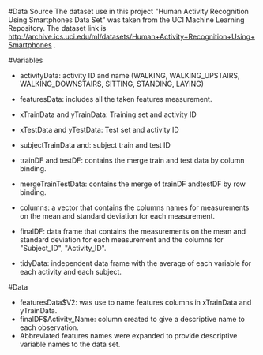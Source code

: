 #Data Source
The dataset use in this project "Human Activity Recognition Using Smartphones Data Set" was taken from the UCI Machine Learning Repository. The dataset link is http://archive.ics.uci.edu/ml/datasets/Human+Activity+Recognition+Using+Smartphones .

#Variables
- activityData: activity ID and name (WALKING, WALKING_UPSTAIRS, WALKING_DOWNSTAIRS, SITTING, STANDING, LAYING)
- featuresData: includes all the taken features measurement.
- xTrainData and yTrainData: Training set and activity ID
- xTestData and yTestData: Test set and activity ID
- subjectTrainData and: subject train and test ID

- trainDF and testDF: contains the merge train and test data by column binding. 
- mergeTrainTestData: contains the merge of trainDF andtestDF by row binding. 
- columns: a vector that contains the columns names for measurements on the mean and standard deviation for each measurement. 
- finalDF: data frame that contains the measurements on the mean and standard deviation for each measurement and the columns for "Subject_ID", "Activity_ID". 
- tidyData: independent data frame with the average of each variable for each activity and each subject.

#Data
- featuresData$V2: was use to name features columns in xTrainData and yTrainData.
- finalDF$Activity_Name: column created to give a descriptive name to each observation.
- Abbreviated features names were expanded to provide descriptive variable names to the data set.
